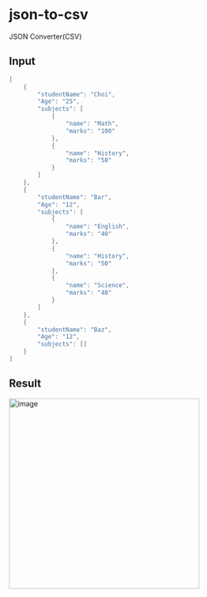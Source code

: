# json-to-csv
JSON Converter(CSV)

<h2> Input </h2>

``` java
[
    {
        "studentName": "Choi",
        "Age": "25",
        "subjects": [
            {
                "name": "Math",
                "marks": "100"
            },
            {
                "name": "History",
                "marks": "50"
            }
        ]
    },
    {
        "studentName": "Bar",
        "Age": "12",
        "subjects": [
            {
                "name": "English",
                "marks": "40"
            },
            {
                "name": "History",
                "marks": "50"
            },
            {
                "name": "Science",
                "marks": "40"
            }
        ]
    },
    {
        "studentName": "Baz",
        "Age": "12",
        "subjects": []
    }
]
```

<h2> Result </h2>
<img width="385" alt="image" src="https://user-images.githubusercontent.com/76509935/148723038-93365ae7-6fe5-48bc-a506-80006f1fd9fc.png">
